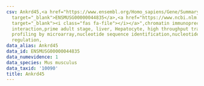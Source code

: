 ```yaml
---
csv: Ankrd45,<a href="https://www.ensembl.org/Homo_sapiens/Gene/Summary?db=core;g=ENSMUSG00000044835"
  target="_blank">ENSMUSG00000044835</a>,<a href="https://www.ncbi.nlm.nih.gov/pubmed/23834426"
  target="_blank"><i class="fas fa-file"></i></a>",chromatin immunoprecipitation assay,direct
  interaction,prime adult stage, liver, Hepatocyte, high throughput transcription
  profiling by microarray,nucleotide sequence identification,nucleotide sequence identification,transcriptional
  regulation,
data_alias: Ankrd45
data_id: ENSMUSG00000044835
data_numevidence: 1
data_species: Mus musculus
data_taxid: '10090'
title: Ankrd45
---
```

